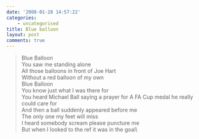```yaml
---
date: '2008-01-28 14:57:22'
categories:
    - uncategorised
title: Blue balloon
layout: post
comments: true
---
```

> Blue Balloon\
>  You saw me standing alone \
>  All those balloons in front of Joe Hart\
>  Without a red balloon of my own\
>  Blue Balloon\
>  You know just what I was there for\
>  You heard Michael Ball saying a prayer for A FA Cup medal he really
> could care for\
>  And then a ball suddenly appeared before me\
>  The only one my feet will miss\
>  I heard somebody scream please puncture me\
>  But when I looked to the ref it was in the goal\


